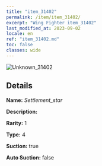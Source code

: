 ```yaml
---
title: "item_31402"
permalink: /item/item_31402/
excerpt: "Wing Fighter item_31402"
last_modified_at: 2023-09-02
locale: en
ref: "item_31402.md"
toc: false
classes: wide
---
```



 ![Unknown_31402](/images/item/Settlement_star_p.png)



## Details

 **Name:** *Settlement_star* 

 **Description:** 

 **Rarity:** 1 

 **Type:** 4 

 **Suction:** true 

 **Auto Suction:** false 


